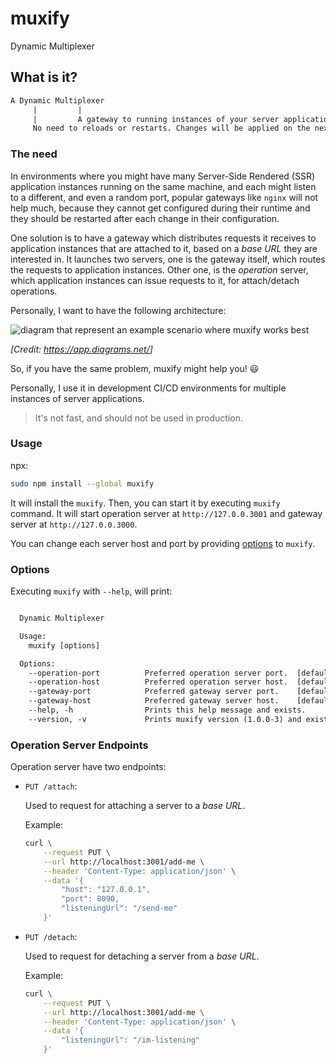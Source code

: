 # muxify

Dynamic Multiplexer

## What is it?

```txt
A Dynamic Multiplexer
     |         |
     |         A gateway to running instances of your server applications
     No need to reloads or restarts. Changes will be applied on the next request
```

### The need

In environments where you might have many Server-Side Rendered (SSR) application instances running on the same machine, and each might listen to a different, and even a random port, popular gateways like `nginx` will not help much, because they cannot get configured during their runtime and they should be restarted after each change in their configuration.

One solution is to have a gateway which distributes requests it receives to application instances that are attached to it, based on a _base URL_ they are interested in. It launches two servers, one is the gateway itself, which routes the requests to application instances. Other one, is the _operation_ server, which application instances can issue requests to it, for attach/detach operations.

Personally, I want to have the following architecture:

![diagram that represent an example scenario where muxify works best](./diagram.png)

*[Credit: <https://app.diagrams.net/>]*

So, if you have the same problem, muxify might help you! 😃

Personally, I use it in development CI/CD environments for multiple instances of server applications.

> It's not fast, and should not be used in production.

### Usage

npx:

  ```sh
  sudo npm install --global muxify
  ```

It will install the `muxify`. Then, you can start it by executing `muxify` command. It will start operation server at `http://127.0.0.3001` and gateway server at `http://127.0.0.3000`.

You can change each server host and port by providing [options](#options) to `muxify`.

### Options

Executing `muxify` with `--help`, will print:

```txt

  Dynamic Multiplexer

  Usage:
    muxify [options]

  Options:
    --operation-port          Preferred operation server port.  [default: 3001]
    --operation-host          Preferred operation server host.  [default: '127.0.0.1']
    --gateway-port            Preferred gateway server port.    [default: 3000]
    --gateway-host            Preferred gateway server host.    [default: '127.0.0.1']
    --help, -h                Prints this help message and exists.
    --version, -v             Prints muxify version (1.0.0-3) and exists.


```

### Operation Server Endpoints

Operation server have two endpoints:

- `PUT /attach`:

  Used to request for attaching a server to a _base URL_.

  Example:

  ```sh
  curl \
      --request PUT \
      --url http://localhost:3001/add-me \
      --header 'Content-Type: application/json' \
      --data '{
          "host": "127.0.0.1",
          "port": 8090,
          "listeningUrl": "/send-me"
      }'
  ```

- `PUT /detach`:

  Used to request for detaching a server from a _base URL_.

  Example:

  ```sh
  curl \
      --request PUT \
      --url http://localhost:3001/add-me \
      --header 'Content-Type: application/json' \
      --data '{
          "listeningUrl": "/im-listening"
      }'
  ```
